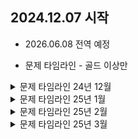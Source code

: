 ## 2024.12.07 시작

- 2026.06.08 전역 예정

- 문제 타임라인 - 골드 이상만

<details>
<summary>문제 타임라인 24년 12월</summary>      
<table>
  <tr>
    <th scope="col">난이도</td>
    <th scope="col">문제번호 및 제목</td>
    <th scope="col">날짜</td>
    <th scope="col">알고리즘 분류</td>
    <th scope="col">후기</td>
  </tr>
  <tr>
    <td>P5</td>
    <td>1981. 배열에서 이동</td>
    <td>24.12.06</td>
    <td>binary search, DFS</td>
    <td>이분탐색 생각을 못했다.. 많이 틀림</td>
  </tr>
  <tr>
    <td>G5</td>
    <td>2589. 보물섬</td>
    <td>24.12.06</td>
    <td>DFS</td>
    <td>간단한 dfs</td>
  </tr>
  <tr>
    <td>G4</td>
    <td>16434. 드래곤 앤 던전</td>
    <td>24.12.07</td>
    <td>binary search</td>
    <td>게임 하는 것 같아 재밌었다</td>
  </tr>
  <tr>
    <td>G4</td>
    <td>2539. 모자이크</td>
    <td>24.12.08</td>
    <td>binary search</td>
    <td>간단한 이분탐색 응용</td>
  </tr>
  <tr>
    <td>G4</td>
    <td>16472. 고냥이</td>
    <td>24.12.10</td>
    <td>two pointer</td>
    <td>간단한 투포인터. 값 조절 순서 주의</td>
  </tr>
  <tr>
    <td>G1</td>
    <td>1113. 수영장 만들기</td>
    <td>24.12.11</td>
    <td>DFS</td>
    <td>너무 느리게 짬.. 효율적인 풀이 고려해보기.</td>
  </tr>
  <tr>
    <td>G1</td>
    <td>13459. 구슬 탈출</td>
    <td>24.12.13</td>
    <td>BFS</td>
    <td>옛날에 구슬 탈출2 풀었는데 1로 한 번 더 풀기</td>
  </tr>
  <tr>
    <td>G1</td>
    <td>2933. 미네랄</td>
    <td>24.12.19</td>
    <td>BFS</td>
    <td>조금 애먹은 문제.. 코드 수정해서 맞았지만 기존 코드가 왜 WA인지 아직 잘 모르겠다</td>
  </tr>
  <tr>
    <td>G1</td>
    <td>1691. 석판</td>
    <td>24.12.22</td>
    <td>DP</td>
    <td>처음에는 냅색으로 도전하다가 포기하고 재귀응용 DP로 풀이한 문제</td>
  </tr>
  <tr>
    <td>G1</td>
    <td>9328. 열쇠</td>
    <td>24.12.23</td>
    <td>BFS</td>
    <td>0-1 BFS을 베이스로 check 값에다가 비트마스킹을 응용해서 한 번에 푼 뿌듯한 문제 ㅎ</td>
  </tr>
  <tr>
    <td>G1</td>
    <td>18500. 미네랄 2</td>
    <td>24.12.23</td>
    <td>BFS</td>
    <td>미네랄 1에 조건이 하나 붙은 문제. 하지만 동일한 소스코드로 AC</td>
  </tr>
  <tr>
    <td>G1</td>
    <td>4991. 로봇 청소기</td>
    <td>24.12.26</td>
    <td>BFS</td>
    <td>BFS 다 돌리고 거리 저장 후 순열</td>
  </tr>
  <tr>
    <td>G5</td>
    <td>15989. 1, 2, 3 더하기 4</td>
    <td>24.12.29</td>
    <td>DP</td>
    <td>분류가 DP긴 한데 DP보단 수학문제에 가까운 느낌</td>
  </tr>
</table>
</details>

<details>
<summary>문제 타임라인 25년 1월</summary>      
<table>
  <tr>
    <th scope="col">난이도</td>
    <th scope="col">문제번호 및 제목</td>
    <th scope="col">날짜</td>
    <th scope="col">알고리즘 분류</td>
    <th scope="col">한줄평</td>
  </tr>
  <tr>
    <td>G4</td>
    <td>23325. 마법천자문</td>
    <td>25. 01. 11.</td>
    <td>DP</td>
    <td>한 번에 풀긴 했는데 원래 난이도보다 어렵게 푼 느낌..</td>
  </tr>
  <tr>
    <td>G4</td>
    <td>32983. 동굴</td>
    <td>25. 01. 20.</td>
    <td>BFS</td>
    <td>젤다의 전설</td>
  </tr>
  <tr>
    <td>G1</td>
    <td>2042. 구간 합 구하기</td>
    <td>25. 01. 31.</td>
    <td>segment tree</td>
    <td>휴머니스트 wiki 게시판에서 세그트리 배우고 써먹은 문제</td>
  </tr>
  <tr>
    <td>G1</td>
    <td>11505. 구간 곱 구하기</td>
    <td>25. 01. 31.</td>
    <td>segment tree</td>
    <td>위 문제를 곱셈 연산으로 바꾼 문제. 쿼리 출력 방법에 주의</td>
  </tr>
  <tr>
    <td>G1</td>
    <td>2357. 최솟값과 최댓값</td>
    <td>25. 01. 31.</td>
    <td>segment tree</td>
    <td>세그먼트 트리를 pair 자료형으로 응용. 업데이트 없는 세그트리</td>
  </tr>
  <tr>
    <td>G1</td>
    <td>10868. 최솟값</td>
    <td>25. 01. 31.</td>
    <td>segment tree</td>
    <td>위 문제의 더 쉬운 버전! int 자료형으로 해결</td>
  </tr>
</table>
</details>

<details>
<summary>문제 타임라인 25년 2월</summary>      
<table>
  <tr>
    <th scope="col">난이도</td>
    <th scope="col">문제번호 및 제목</td>
    <th scope="col">날짜</td>
    <th scope="col">알고리즘 분류</td>
    <th scope="col">한줄평</td>
  </tr>
  <tr>
    <td>P5</td>
    <td>1725. 히스토그램</td>
    <td>25. 02. 01.</td>
    <td>segment tree, stack, divide and conquer</td>
    <td>이전에 분할정복으로 풀었던 문제인데 세그트리로 다시 풀어봤다</td>
  </tr>
  <tr>
    <td>G1</td>
    <td>2268. 수들의 합 7</td>
    <td>25. 02. 01.</td>
    <td>segment tree</td>
    <td>세그트리 기본문제. 지문에 주의..</td>
  </tr>
  <tr>
    <td>G1</td>
    <td>1275. 커피숍2</td>
    <td>25. 02. 17.</td>
    <td>segment tree</td>
    <td>공부 너무 안했다..... 복기 겸 세그트리 기본문제</td>
  </tr>
  <tr>
    <td>P5</td>
    <td>1321. 군인</td>
    <td>25. 02. 17.</td>
    <td>segment tree</td>
    <td>세그먼트 트리 쿼리 변형 응용. 누적합에서 타겟 값보다 큰 값들 중 최솟값의 위치를 찾아내면 됨</td>
  </tr>
  <tr>
    <td>G3</td>
    <td>28099. 이상한 배열</td>
    <td>25. 02. 27.</td>
    <td>segment tree</td>
    <td>최댓값 세그트리</td>
  </tr>
  <tr>
    <td>G1</td>
    <td>18436. 수열과 쿼리 37</td>
    <td>25. 02. 27.</td>
    <td>segment tree</td>
    <td>pair 사용해서 짝수, 홀수 카운팅 세그트리</td>
  </tr>
  <tr>
    <td>G1</td>
    <td>14438. 수열과 쿼리 17</td>
    <td>25. 02. 27.</td>
    <td>segment tree</td>
    <td>최솟값 세그트리</td>
  </tr>
  <tr>
    <td>G1</td>
    <td>12837. 가계부(Hard)</td>
    <td>25. 02. 27.</td>
    <td>segment tree</td>
    <td>init 없는 8byte 세그트리</td>
  </tr>
  <tr>
    <td>G1</td>
    <td>14428. 수열과 쿼리 16</td>
    <td>25. 02. 28.</td>
    <td>segment tree</td>
    <td>pair 사용해서 최솟값의 인덱스 세그트리</td>
  </tr>
  <tr>
    <td>G1</td>
    <td>14427. 수열과 쿼리 15</td>
    <td>25. 02. 28.</td>
    <td>segment tree</td>
    <td>위 문제와 큰 차이 없음. 엄...</td>
  </tr>
  <tr>
    <td>P5</td>
    <td>2104. 부분 배열 고르기</td>
    <td>25. 02. 28.</td>
    <td>segment tree, stack, divide and conquer</td>
    <td>히스토그램류 문제인데 세그트리로 풀어보기</td>
  </tr>
  <tr>
    <td>G4</td>
    <td>11559. Puyo Puyo</td>
    <td>25. 02. 28.</td>
    <td>BFS, simulation</td>
    <td></td>
  </tr>
</table>
</details>

<details>
<summary>문제 타임라인 25년 3월</summary>      
<table>
  <tr>
    <th scope="col">난이도</td>
    <th scope="col">문제번호 및 제목</td>
    <th scope="col">날짜</td>
    <th scope="col">알고리즘 분류</td>
    <th scope="col">한줄평</td>
  </tr>
  <tr>
    <td>P5</td>
    <td>5676. 음주 코딩</td>
    <td>25. 03. 03.</td>
    <td>segment tree</td>
    <td>EOF 입력 곱셈 세그먼트 트리 << 실수할 거리 많음..</td>
  </tr>
  <tr>
    <td>G4</td>
    <td>14226. 이모티콘</td>
    <td>25. 03. 03.</td>
    <td>BFS</td>
    <td>2차원 check 배열 사용하는 아이디어가 재밌음.</td>
  </tr>
      
</table>
</details>